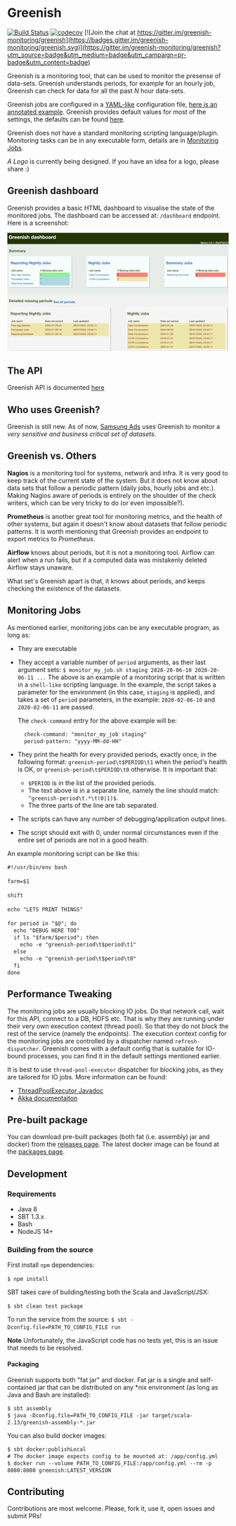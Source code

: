 # Greenish

[![Build Status](https://travis-ci.org/amanjpro/greenish.svg?branch=master)](https://travis-ci.org/amanjpro/greenish)
[![codecov](https://codecov.io/gh/amanjpro/greenish/branch/master/graph/badge.svg)](https://codecov.io/gh/amanjpro/greenish) [![Join the chat at https://gitter.im/greenish-monitoring/greenish](https://badges.gitter.im/greenish-monitoring/greenish.svg)](https://gitter.im/greenish-monitoring/greenish?utm_source=badge&utm_medium=badge&utm_campaign=pr-badge&utm_content=badge)

Greenish is a monitoring tool, that can be used to monitor the presense of
data-sets. Greenish understands periods, for example for an hourly job,
Greenish can check for data for all the past _N_ hour data-sets.

Greenish jobs are configured in a
[YAML-like](https://github.com/lightbend/config) configuration file, [here is
an annotated example](src/test/resources/application.conf). Greenish provides
default values for most of the settings, the defaults can be found
[here](src/main/resources/reference.conf).

Greenish does not have a standard monitoring scripting language/plugin.
Monitoring tasks can be in any executable form, details are in [Monitoring
Jobs](#monitoring-jobs).

*A Logo* is currently being designed. If you have an idea for a logo, please
share :)

## Greenish dashboard

Greenish provides a basic HTML dashboard to visualise the state of the
monitored jobs. The dashboard can be accessed at: `/dashboard` endpoint.
Here is a screenshot:

![Screenshot](doc/images/dashboard.png)

## The API

Greenish API is documented [here](doc/api.md)

## Who uses Greenish?

Greenish is still new. As of now, [Samsung
Ads](https://www.samsung.com/us/business/samsungads/) uses Greenish to monitor
a _very sensitive and business critical set of datasets_.

## Greenish vs. Others

**Nagios** is a monitoring tool for systems, network and infra. It is very good to
keep track of the current state of the system. But it does not know about data
sets that follow a periodic pattern (daily jobs, hourly jobs and etc.). Making
Nagios aware of periods is entirely on the shoulder of the check writers, which
can be very tricky to do (or even impossible?).

**Prometheus** is another great tool for monitoring metrics, and the health of
other systems, but again it doesn't know about datasets that follow periodic
patterns. It is worth mentioning that Greenish provides an endpoint to export metrics to _Prometheus_.

**Airflow** knows about periods, but it is not a monitoring tool. Airflow can
alert when a run fails, but if a computed data was mistakenly deleted Airflow
stays unaware.

What set's Greenish apart is that, it knows about periods, and keeps checking
the existence of the datasets.

## Monitoring Jobs

As mentioned earlier, monitoring jobs can be any executable program, as long as:

- They are executable
- They accept a variable number of `period` arguments, as their last argument
  sets: `$ monitor_my_job.sh staging 2020-20-06-10 2020-20-06-11 ...`
  The above is an example of a monitoring script that is written in a
  `shell-like` scripting language. In the example, the script takes a
  parameter for the environment (in this case, `staging` is applied), and takes
  a set of `period` parameters, in the example: `2020-02-06-10` and
  `2020-02-06-11` are passed.

  The `check-command` entry for the above example will be:
  ```
    check-command: "monitor_my_job staging"
    period-pattern: "yyyy-MM-dd-HH"
  ```

- They print the health for every provided periods, exactly once, in the
  following format: `greenish-period\t$PERIOD\t1` when the period's health is
  OK, or `greenish-period\t$PERIOD\t0` otherwise. It is important that:
    - `$PERIOD` is in the list of the provided periods.
    - The text above is in a separate line, namely the line should match:
      `^greenish-period\t.*\t(0|1)$`.
    - The three parts of the line are tab separated.
- The scripts can have any number of debugging/application output lines.
- The script should exit with 0, under normal circumstances even if the entire
  set of periods are not in a good health.

An example monitoring script can be like this:

```
#!/usr/bin/env bash

farm=$1

shift

echo "LETS PRINT THINGS"

for period in "$@"; do
  echo "DEBUG HERE TOO"
  if ls "$farm/$period"; then
    echo -e "greenish-period\t$period\t1"
  else
    echo -e "greenish-period\t$period\t0"
  fi
done
```

## Performance Tweaking

The monitoring jobs are usually blocking IO jobs. Do that network call, wait
for this API, connect to a DB, HDFS etc. That is why they are running under
their very own execution context (thread pool). So that they do not block the
rest of the service (namely the endpoints). The execution context config for
the monitoring jobs are controlled by a dispatcher named `refresh-dispatcher`.
Greenish comes with a default config that is suitable for IO-bound processes,
you can find it in the default settings mentioned earlier.

It is best to use `thread-pool-executor` dispatcher for blocking jobs, as they
are tailored for IO jobs. More information can be found:

- [ThreadPoolExecutor Javadoc](https://docs.oracle.com/javase/8/docs/api/java/util/concurrent/ThreadPoolExecutor.html)
- [Akka documentaiton](https://doc.akka.io/docs/akka-http/current/handling-blocking-operations-in-akka-http-routes.html#solution-dedicated-dispatcher-for-blocking-operations)

## Pre-built package

You can download pre-built packages (both fat (i.e. assembly) jar and docker)
from the [releases page](https://github.com/amanjpro/greenish/releases). The
latest docker image can be found at the [packages
page](https://github.com/amanjpro/greenish/packages).

## Development

### Requirements

- Java 8
- SBT 1.3.x
- Bash
- NodeJS 14+

### Building from the source

First install `npm` dependencies:

`$ npm install`

SBT takes care of building/testing both the Scala and JavaScript/JSX:

`$ sbt clean test package`

To run the service from the source:
`$ sbt -Dconfig.file=PATH_TO_CONFIG_FILE run`

**Note** Unfortunately, the JavaScript code has no tests yet, this is an issue
that needs to be resolved.

#### Packaging

Greenish supports both "fat jar" and docker. Fat jar is a single and
self-contained jar that can be distributed on any *nix environment (as long as
Java and Bash are installed):

```
$ sbt assembly
$ java -Dconfig.file=PATH_TO_CONFIG_FILE -jar target/scala-2.13/greenish-assembly-*.jar
```

You can also build docker images:

```
$ sbt docker:publishLocal
# The docker image expects config to be mounted at: /app/config.yml
$ docker run --volume PATH_TO_CONFIG_FILE:/app/config.yml --rm -p 8080:8080 greenish:LATEST_VERSION
```

## Contributing

Contributions are most welcome. Please, fork it, use it, open issues and submit PRs!
